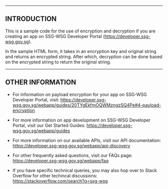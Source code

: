 ------------
INTRODUCTION
------------

This is a sample code for the use of encryption and decryption if you are creating
an app on SSG-WSG Developer Portal (https://developer.ssg-wsg.gov.sg).

In the sample HTML form, it takes in an encryption key and original string and
returns an encrypted string. After which, decryption can be done based on the
encrypted string to return the original string.

-----------------
OTHER INFORMATION
-----------------

 * For information on payload encryption for your app on SSG-WSG Developer Portal, visit:
   https://developer.ssg-wsg.gov.sg/webapp/guides/20TYgEkfmOQWMzngzSQ4Pe#4-payload-encryption

 * For more information on app development on SSG-WSG Developer Portal, visit our Get Started Guides:
   https://developer.ssg-wsg.gov.sg/webapp/guides
   
 * For more information on our available APIs, visit our API documentation:
   https://developer.ssg-wsg.gov.sg/webapp/api-discovery

 * For other frequently asked questions, visit our FAQs page:
   https://developer.ssg-wsg.gov.sg/webapp/faq

 * If you have specific technical queries, you may also hop over to Stack Overflow for other techincal discussions:
   https://stackoverflow.com/search?q=ssg-wsg
